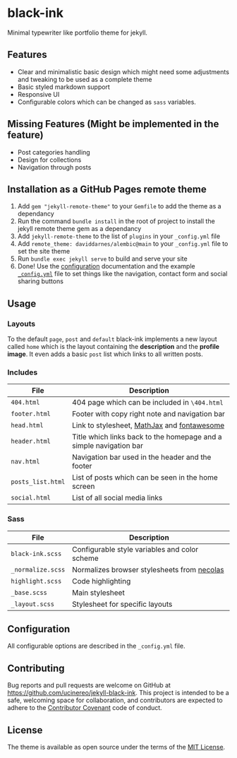 # black-ink
Minimal typewriter like portfolio theme for jekyll.

## Features
- Clear and minimalistic basic design which might need some adjustments and tweaking to be used as a complete theme
- Basic styled markdown support
- Responsive UI
- Configurable colors which can be changed as `sass` variables.

## Missing Features (Might be implemented in the feature)
- Post categories handling
- Design for collections
- Navigation through posts

## Installation as a GitHub Pages remote theme

1. Add `gem "jekyll-remote-theme"` to your `Gemfile` to add the theme as a dependancy
2. Run the command `bundle install` in the root of project to install the jekyll remote theme gem as a dependancy
3. Add `jekyll-remote-theme` to the list of `plugins` in your `_config.yml` file
4. Add `remote_theme: daviddarnes/alembic@main` to your `_config.yml` file to set the site theme
5. Run `bundle exec jekyll serve` to build and serve your site
6. Done! Use the [configuration](#configuration) documentation and the example [`_config.yml`](https://github.com/daviddarnes/alembic/blob/master/_config.yml) file to set things like the navigation, contact form and social sharing buttons

## Usage

### Layouts
To the default `page`, `post` and `default` black-ink implements a new layout called `home` which is the layout containing the **description** and the **profile image**. It even adds a basic `post` list which links to all written posts.

### Includes
| File | Description |
|---|---|
| `404.html` | 404 page which can be included in `\404.html` |
| `footer.html` | Footer with copy right note and navigation bar |
| `head.html` | Link to stylesheet, [MathJax](https://www.mathjax.org/) and [fontawesome](https://fontawesome.com/) |
| `header.html` | Title which links back to the homepage and a simple navigation bar |
| `nav.html` | Navigation bar used in the header and the footer |
| `posts_list.html` | List of posts which can be seen in the home screen |
| `social.html` | List of all social media links |

### Sass
| File | Description |
|---|---|
| `black-ink.scss` | Configurable style variables and color scheme |
| `_normalize.scss` | Normalizes browser stylesheets from [necolas](https://github.com/necolas/) |
| `highlight.scss` | Code highlighting |
| `_base.scss` | Main stylesheet |
| `_layout.scss` | Stylesheet for specific layouts |

## Configuration
All configurable options are described in the `_config.yml` file.

## Contributing

Bug reports and pull requests are welcome on GitHub at https://github.com/ucinereo/jekyll-black-ink. This project is intended to be a safe, welcoming space for collaboration, and contributors are expected to adhere to the [Contributor Covenant](http://contributor-covenant.org) code of conduct.

## License

The theme is available as open source under the terms of the [MIT License](https://opensource.org/licenses/MIT).

